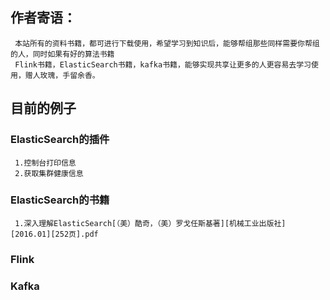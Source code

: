  ## 作者寄语：
     本站所有的资料书籍，都可进行下载使用，希望学习到知识后，能够帮组那些同样需要你帮组的人，同时如果有好的算法书籍
     Flink书籍，ElasticSearch书籍，kafka书籍，能够实现共享让更多的人更容易去学习使用，赠人玫瑰，手留余香。
 ##  目前的例子
 ### ElasticSearch的插件
     1.控制台打印信息
     2.获取集群健康信息
 ### ElasticSearch的书籍
     1.深入理解ElasticSearch[（美）酷奇，（美）罗戈任斯基著][机械工业出版社][2016.01][252页].pdf
 ### Flink
 ### Kafka
